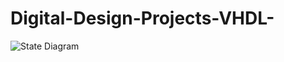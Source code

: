 # Digital-Design-Projects-VHDL-
![State Diagram](https://user-images.githubusercontent.com/56932734/116795425-89b88e00-aadd-11eb-8625-80e3653426a9.png)
